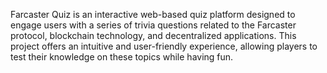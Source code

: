 Farcaster Quiz is an interactive web-based quiz platform designed to engage users with a series of trivia questions related to the Farcaster protocol, blockchain technology, and decentralized applications. This project offers an intuitive and user-friendly experience, allowing players to test their knowledge on these topics while having fun.
